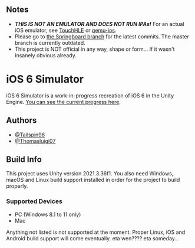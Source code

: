 ## Notes
- ***THIS IS NOT AN EMULATOR AND DOES NOT RUN IPAs!*** For an actual iOS emulator, see [TouchHLE](https://github.com/touchHLE/touchHLE) or [qemu-ios](https://github.com/devos50/qemu-ios).
- Please go to [the Springboard branch](https://github.com/OSSimulation/iOS-6-Simulator/tree/Springboard) for the latest commits. The master branch is currently outdated.
- This project is NOT official in any way, shape or form... If it wasn't insanely obvious already.
# iOS 6 Simulator
iOS 6 Simulator is a work-in-progress recreation of iOS 6 in the Unity Engine. [You can see the current progress here](https://github.com/orgs/OSSimulation/projects/1).
## Authors
- [@Tailspin96](https://github.com/tailspin96)
- [@Thomasluigi07](https://github.com/thomasluigi07)
## Build Info
This project uses Unity version 2021.3.36f1. You also need Windows, macOS and Linux build support installed in order for the project to build properly.
### Supported Devices
- PC (Windows 8.1 to 11 only)
- Mac

Anything not listed is not supported at the moment. Proper Linux, iOS and Android build support will come eventually. eta wen???? eta someday...
